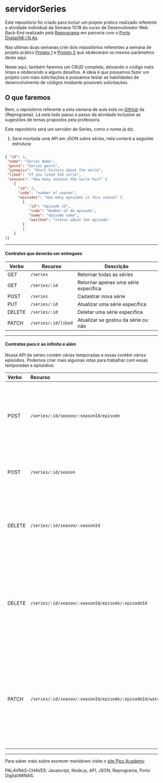 # servidorSeries


Este repositório foi criado para incluir um projeto prático realizado referente a atividade individual da Semana 11/18 do curso de Desenvolvedor Web Back-End realizado pela [Reprograma](https://reprograma.com.br/) em parceria com o [Porto Digital/Mi.I.N.As](https://portodigital.org/119/38006).

Nas ultimas duas semanas criei dois repositórios referentes a semana de projeto prático [Projeto 1](https://github.com/eline-create/projeto-pratico) e [Projeto 2](https://github.com/eline-create/projeto-pratico2) que obdeceram os mesmo parâmetros deste aqui.

Neste aqui, também faremos um CRUD completo, deixando o código mais limpo e obdecendo a alguns desafios. A ideia é que possamos fazer um projeto com mais solicitações e possamos testar as habilidades de desenvolvimento de códigos mediante possíveis solicitações.

<h2>O que faremos</h2>


Bem, o repositório referente a esta semana de aula está no [GitHub](https://github.com/reprograma/on7-porto-s11-projeto-revisao) da {Reprograma}. Lá está todo passo a passo da atividade inclusive as sugestões de temas propostos pela professora.

Este repositório será um servidor de Series, como o nome já diz.

1. Será montada uma API em JSON sobre séries, nela conterá a seguinte estrutura:

```json

{ "id": 1,
 "name": "Series Name",
 "genre": "Series genre",
 "synopsis": "Short history about the serie",
 "liked": "If you liked the serie",
 "seasons": "How many seasons the serie has?" [
    { 
      "id": 1,
      "code": "number of season",
      "episodes": "How many episodes in this season" [
        { 
           "id": "episode id",
           "code": "Number of de episode",
           "name": "episode name",
           "wacthed": "status about the episode"
        }
        ]
    }
]}
```

---

#### Contratos que deverão ser entregues

| Verbo        | Recurso                | Descrição                             |
| ------------ | ---------------------- | ------------------------------------- |
| GET          | `/series`              | Retornar todas as séries              |
| GET          | `/series/:id`          | Retornar apenas uma série específica  |
| POST         | `/series`              | Cadastrar nova série                  |
| PUT          | `/series/:id`          | Atualizar uma série específica        |
| DELETE       | `/series/:id`          | Deletar uma série específica          |
| PATCH        | `/series/:id/liked`    | Atualizar se gostou da série ou não   |

---

#### Contratos para ir ao infinito e além

Nossa API de séries contém várias temporadas e essas contém vários episódios. Podemos criar mais algumas rotas para trabalhar com essas temporadas e episódios:

| Verbo          | Recurso                                                   | Descrição                               |
| :------------  | :-------------------------------------------------------- | :-------------------------------------  |
| POST           | `/series/:id/season/:seasonId/episode`                    | Cadastrar novo episódio na temporada, onde :id é o id da série e :seasonId é o id da temporada |
| POST           | `/series/:id/season`                                      | Cadastrar nova temporada na série, onde o :id é o id da série                                  |
| DELETE         | `/series/:id/season/:seasonId`                            | Deletar uma temporada específica, onde :id é o id da série e :seasonId é o id da temporada     |
| DELETE         | `/series/:id/season/:seasonId/episode/:episodeId`         | Deletar um episódio específico na temporada, onde :id é o id da série, :seasonId é o id da temporada e :episodeId é o id do episódio  |
| PATCH          | `/series/:id/season/:seasonId/episode/:episodeId/watched` | Atualizar se o episódio foi assistido ou não, onde :id é o id da série, :seasonId é o id da temporada e :episodeId é o id do episódio |

---


Para saber mais sobre escrever markdown visite o [site Pipz Academy](https://docs.pipz.com/central-de-ajuda/learning-center/guia-basico-de-markdown#open).

PALAVRAS-CHAVES: Javascript, Node.js, API, JSON, Reprograma, Porto Digital/MINAS.
